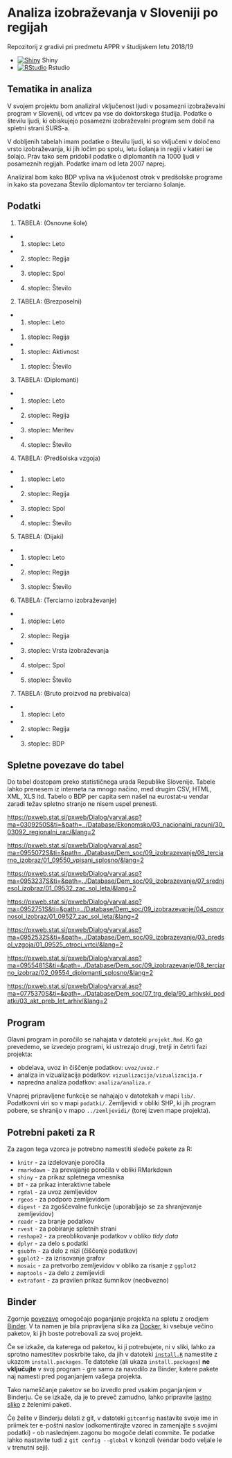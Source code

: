 # Analiza izobraževanja  v Sloveniji po regijah

Repozitorij z gradivi pri predmetu APPR v študijskem letu 2018/19

* [![Shiny](http://mybinder.org/badge.svg)](http://beta.mybinder.org/v2/gh/Dzankomelli/APPR-2018-19/master?urlpath=shiny/APPR-2018-19/projekt.Rmd) Shiny
* [![RStudio](http://mybinder.org/badge.svg)](http://beta.mybinder.org/v2/gh/Dzankomelli/APPR-2018-19/master?urlpath=rstudio) Rstudio


## Tematika in analiza

V svojem projektu bom analiziral vključenost ljudi v posamezni izobraževalni program v Sloveniji, od vrtcev pa vse do doktorskega študija. Podatke o številu ljudi, ki obiskujejo posamezni izobraževalni program sem dobil na spletni strani SURS-a. 

V dobljenih tabelah imam podatke o številu ljudi, ki so vključeni v določeno vrsto izobraževanja, ki jih ločim po spolu, letu šolanja in regiji v kateri se šolajo. Prav tako sem pridobil podatke o diplomantih na 1000 ljudi v posameznih regijah. Podatke imam od leta 2007 naprej.

Analiziral bom kako BDP vpliva na vključenost otrok v predšolske programe in kako sta povezana Število diplomantov ter terciarno šolanje.

## Podatki

1. TABELA: (Osnovne šole)
- 1. stoplec: Leto
- 2. stoplec: Regija
- 3. stoplec: Spol
- 4. stoplec: Število

2. TABELA: (Brezposelni)
- 1. stoplec: Leto
- 1. stoplec: Regija
- 1. stoplec: Aktivnost
- 1. stoplec: Število

3. TABELA: (Diplomanti)
- 1. stoplec: Leto
- 2. stoplec: Regija
- 3. stoplec: Meritev
- 4. stoplec: Število

4. TABELA: (Predšolska vzgoja)
- 1. stoplec: Leto
- 2. stoplec: Regija
- 3. stoplec: Spol
- 4. stoplec: Število

5. TABELA: (Dijaki)
- 1. stoplec: Leto
- 2. stoplec: Regija
- 3. stoplec: Število


6. TABELA: (Terciarno izobraževanje)
- 1. stoplec: Leto
- 2. stoplec: Regija
- 3. stoplec: Vrsta izobraževanja
- 4. stolpec: Spol
- 5. stoplec: Število

7. TABELA: (Bruto proizvod na prebivalca)
- 1. stoplec: Leto
- 2. stoplec: Regija
- 3. stoplec: BDP



## Spletne povezave do tabel

Do tabel dostopam preko statističnega urada Republike Slovenije. Tabele lahko prenesem iz interneta na mnogo načino, med drugim CSV, HTML, XML, XLS itd. Tabelo o BDP per capita sem našel na eurostat-u vendar zaradi težav spletno stranjo ne nisem uspel prenesti.

https://pxweb.stat.si/pxweb/Dialog/varval.asp?ma=0309250S&ti=&path=../Database/Ekonomsko/03_nacionalni_racuni/30_03092_regionalni_rac/&lang=2

https://pxweb.stat.si/pxweb/Dialog/varval.asp?ma=0955072S&ti=&path=../Database/Dem_soc/09_izobrazevanje/08_terciarno_izobraz/01_09550_vpisani_splosno/&lang=2

https://pxweb.stat.si/pxweb/Dialog/varval.asp?ma=0953237S&ti=&path=../Database/Dem_soc/09_izobrazevanje/07_srednjesol_izobraz/01_09532_zac_sol_leta/&lang=2

https://pxweb.stat.si/pxweb/Dialog/varval.asp?ma=0952751S&ti=&path=../Database/Dem_soc/09_izobrazevanje/04_osnovnosol_izobraz/01_09527_zac_sol_leta/&lang=2

https://pxweb.stat.si/pxweb/Dialog/varval.asp?ma=0952532S&ti=&path=../Database/Dem_soc/09_izobrazevanje/03_predsol_vzgoja/01_09525_otroci_vrtci/&lang=2

https://pxweb.stat.si/pxweb/Dialog/varval.asp?ma=0955481S&ti=&path=../Database/Dem_soc/09_izobrazevanje/08_terciarno_izobraz/02_09554_diplomanti_splosno/&lang=2

https://pxweb.stat.si/pxweb/Dialog/varval.asp?ma=0775370S&ti=&path=../Database/Dem_soc/07_trg_dela/90_arhivski_podatki/03_akt_preb_let_arhiv/&lang=2

## Program

Glavni program in poročilo se nahajata v datoteki `projekt.Rmd`.
Ko ga prevedemo, se izvedejo programi, ki ustrezajo drugi, tretji in četrti fazi projekta:

* obdelava, uvoz in čiščenje podatkov: `uvoz/uvoz.r`
* analiza in vizualizacija podatkov: `vizualizacija/vizualizacija.r`
* napredna analiza podatkov: `analiza/analiza.r`

Vnaprej pripravljene funkcije se nahajajo v datotekah v mapi `lib/`.
Podatkovni viri so v mapi `podatki/`.
Zemljevidi v obliki SHP, ki jih program pobere,
se shranijo v mapo `../zemljevidi/` (torej izven mape projekta).

## Potrebni paketi za R

Za zagon tega vzorca je potrebno namestiti sledeče pakete za R:

* `knitr` - za izdelovanje poročila
* `rmarkdown` - za prevajanje poročila v obliki RMarkdown
* `shiny` - za prikaz spletnega vmesnika
* `DT` - za prikaz interaktivne tabele
* `rgdal` - za uvoz zemljevidov
* `rgeos` - za podporo zemljevidom
* `digest` - za zgoščevalne funkcije (uporabljajo se za shranjevanje zemljevidov)
* `readr` - za branje podatkov
* `rvest` - za pobiranje spletnih strani
* `reshape2` - za preoblikovanje podatkov v obliko *tidy data*
* `dplyr` - za delo s podatki
* `gsubfn` - za delo z nizi (čiščenje podatkov)
* `ggplot2` - za izrisovanje grafov
* `mosaic` - za pretvorbo zemljevidov v obliko za risanje z `ggplot2`
* `maptools` - za delo z zemljevidi
* `extrafont` - za pravilen prikaz šumnikov (neobvezno)

## Binder

Zgornje [povezave](#analiza-podatkov-s-programom-r-201819)
omogočajo poganjanje projekta na spletu z orodjem [Binder](https://mybinder.org/).
V ta namen je bila pripravljena slika za [Docker](https://www.docker.com/),
ki vsebuje večino paketov, ki jih boste potrebovali za svoj projekt.

Če se izkaže, da katerega od paketov, ki ji potrebujete, ni v sliki,
lahko za sprotno namestitev poskrbite tako,
da jih v datoteki [`install.R`](install.R) namestite z ukazom `install.packages`.
Te datoteke (ali ukaza `install.packages`) **ne vključujte** v svoj program -
gre samo za navodilo za Binder, katere pakete naj namesti pred poganjanjem vašega projekta.

Tako nameščanje paketov se bo izvedlo pred vsakim poganjanjem v Binderju.
Če se izkaže, da je to preveč zamudno,
lahko pripravite [lastno sliko](https://github.com/jaanos/APPR-docker) z želenimi paketi.

Če želite v Binderju delati z git,
v datoteki `gitconfig` nastavite svoje ime in priimek ter e-poštni naslov
(odkomentirajte vzorec in zamenjajte s svojimi podatki) -
ob naslednjem.zagonu bo mogoče delati commite.
Te podatke lahko nastavite tudi z `git config --global` v konzoli
(vendar bodo veljale le v trenutni seji).
